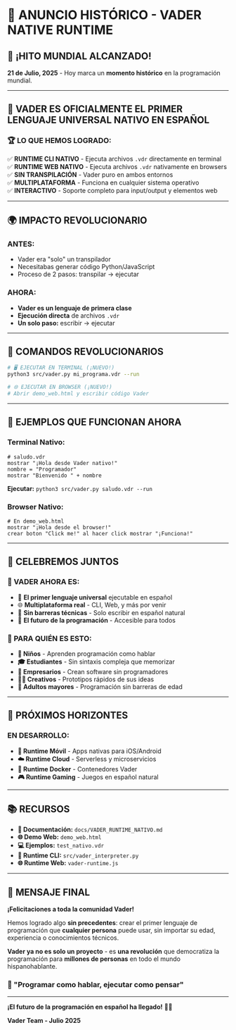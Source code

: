 # 🚀 ANUNCIO HISTÓRICO - VADER NATIVE RUNTIME

## 🌟 **¡HITO MUNDIAL ALCANZADO!**

**21 de Julio, 2025** - Hoy marca un **momento histórico** en la programación mundial.

---

## 🎯 **VADER ES OFICIALMENTE EL PRIMER LENGUAJE UNIVERSAL NATIVO EN ESPAÑOL**

### **🏆 LO QUE HEMOS LOGRADO:**

✅ **RUNTIME CLI NATIVO** - Ejecuta archivos `.vdr` directamente en terminal  
✅ **RUNTIME WEB NATIVO** - Ejecuta archivos `.vdr` nativamente en browsers  
✅ **SIN TRANSPILACIÓN** - Vader puro en ambos entornos  
✅ **MULTIPLATAFORMA** - Funciona en cualquier sistema operativo  
✅ **INTERACTIVO** - Soporte completo para input/output y elementos web  

---

## 🌍 **IMPACTO REVOLUCIONARIO**

### **ANTES:**
- Vader era "solo" un transpilador
- Necesitabas generar código Python/JavaScript
- Proceso de 2 pasos: transpilar → ejecutar

### **AHORA:**
- **Vader es un lenguaje de primera clase**
- **Ejecución directa** de archivos `.vdr`
- **Un solo paso:** escribir → ejecutar

---

## 🚀 **COMANDOS REVOLUCIONARIOS**

```bash
# 🖥️ EJECUTAR EN TERMINAL (¡NUEVO!)
python3 src/vader.py mi_programa.vdr --run

# 🌐 EJECUTAR EN BROWSER (¡NUEVO!)
# Abrir demo_web.html y escribir código Vader
```

---

## 💫 **EJEMPLOS QUE FUNCIONAN AHORA**

### **Terminal Nativo:**
```vader
# saludo.vdr
mostrar "¡Hola desde Vader nativo!"
nombre = "Programador"
mostrar "Bienvenido " + nombre
```

**Ejecutar:** `python3 src/vader.py saludo.vdr --run`

### **Browser Nativo:**
```vader
# En demo_web.html
mostrar "¡Hola desde el browser!"
crear boton "Click me!" al hacer click mostrar "¡Funciona!"
```

---

## 🎉 **CELEBREMOS JUNTOS**

### **🌟 VADER AHORA ES:**
- 🥇 **El primer lenguaje universal** ejecutable en español
- 🌐 **Multiplataforma real** - CLI, Web, y más por venir
- 🚀 **Sin barreras técnicas** - Solo escribir en español natural
- 💫 **El futuro de la programación** - Accesible para todos

### **🎯 PARA QUIÉN ES ESTO:**
- **👶 Niños** - Aprenden programación como hablar
- **🎓 Estudiantes** - Sin sintaxis compleja que memorizar
- **💼 Empresarios** - Crean software sin programadores
- **🧑‍🎨 Creativos** - Prototipos rápidos de sus ideas
- **👴 Adultos mayores** - Programación sin barreras de edad

---

## 🚀 **PRÓXIMOS HORIZONTES**

### **EN DESARROLLO:**
- **📱 Runtime Móvil** - Apps nativas para iOS/Android
- **☁️ Runtime Cloud** - Serverless y microservicios  
- **🐳 Runtime Docker** - Contenedores Vader
- **🎮 Runtime Gaming** - Juegos en español natural

---

## 📚 **RECURSOS**

- **📖 Documentación:** `docs/VADER_RUNTIME_NATIVO.md`
- **🌐 Demo Web:** `demo_web.html`
- **💻 Ejemplos:** `test_nativo.vdr`
- **🔧 Runtime CLI:** `src/vader_interpreter.py`
- **🌐 Runtime Web:** `vader-runtime.js`

---

## 🎊 **MENSAJE FINAL**

**¡Felicitaciones a toda la comunidad Vader!** 

Hemos logrado algo **sin precedentes**: crear el primer lenguaje de programación que **cualquier persona** puede usar, sin importar su edad, experiencia o conocimientos técnicos.

**Vader ya no es solo un proyecto** - es **una revolución** que democratiza la programación para **millones de personas** en todo el mundo hispanohablante.

### **🌟 "Programar como hablar, ejecutar como pensar"**

---

**¡El futuro de la programación en español ha llegado!** 🚀🌟

**Vader Team - Julio 2025**
